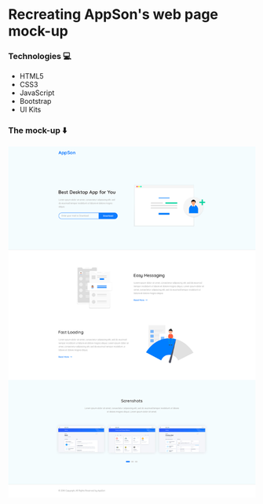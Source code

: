 # Recreating AppSon's web page mock-up

### Technologies 💻

<ul>
  <li>HTML5</li>
  <li>CSS3</li>
  <li>JavaScript</li>
  <li>Bootstrap</li>
  <li>UI Kits</li>
</ul>

### The mock-up ⬇️

<img src="images/Landing.jpg">

